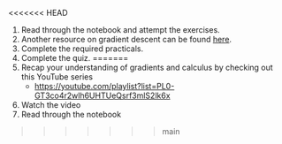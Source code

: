 <<<<<<< HEAD
1. Read through the notebook and attempt the exercises.
2. Another resource on gradient descent can be found [here](https://builtin.com/data-science/gradient-descent).
3. Complete the required practicals.
4. Complete the quiz.
=======
1. Recap your understanding of gradients and calculus by checking out this YouTube series
    - https://youtube.com/playlist?list=PL0-GT3co4r2wlh6UHTUeQsrf3mlS2lk6x
2. Watch the video
3. Read through the notebook
>>>>>>> main
